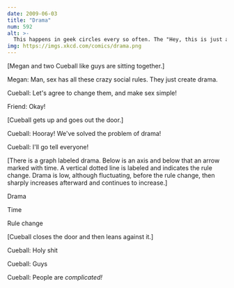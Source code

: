 ```yaml
---
date: 2009-06-03
title: "Drama"
num: 592
alt: >-
  This happens in geek circles every so often. The "Hey, this is just a system I can figure out easily!" is also a problem among engineers first diving into the stock market.
img: https://imgs.xkcd.com/comics/drama.png
---
```

[Megan and two Cueball like guys are sitting together.]

Megan: Man, sex has all these crazy social rules. They just create drama.

Cueball: Let's agree to change them, and make sex simple!

Friend: Okay!

[Cueball gets up and goes out the door.]

Cueball: Hooray! We've solved the problem of drama!

Cueball: I'll go tell everyone!

[There is a graph labeled drama. Below is an axis and below that an arrow marked with time. A vertical dotted line is labeled and indicates the rule change. Drama is low, although fluctuating, before the rule change, then sharply increases afterward and continues to increase.]

Drama

Time

Rule change

[Cueball closes the door and then leans against it.]

Cueball: Holy shit

Cueball: Guys

Cueball: People are *complicated!*